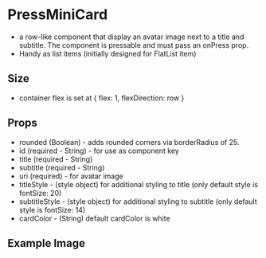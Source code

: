 # PressMiniCard

- a row-like component that display an avatar image next to a title and subtitle. The component is pressable and must pass an onPress prop.
- Handy as list items (initially designed for FlatList item)

## Size

- container flex is set at { flex: 1, flexDirection: row }

## Props

- rounded (Boolean) - adds rounded corners via borderRadius of 25.
- id (required - String) - for use as component key
- title (required - String)
- subtitle (required - String)
- uri (required) - for avatar image
- titleStyle - (style object) for additional styling to title (only default style is fontSize: 20)
- subtitleStyle - (style object) for additional styling to subtitle (only default style is fontSize: 14)
- cardColor - (String) default cardColor is white

## Example Image
